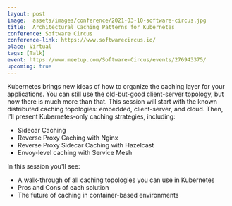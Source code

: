 ```yaml
---
layout: post
image:  assets/images/conference/2021-03-10-software-circus.jpg
title:  Architectural Caching Patterns for Kubernetes
conference: Software Circus
conference-link: https://www.softwarecircus.io/
place: Virtual
tags: [Talk]
event: https://www.meetup.com/Software-Circus/events/276943375/
upcoming: true
---
```


Kubernetes brings new ideas of how to organize the caching layer for your applications. You can still use the old-but-good client-server topology, but now there is much more than that. This session will start with the known distributed caching topologies: embedded, client-server, and cloud. Then, I'll present Kubernetes-only caching strategies, including:
- Sidecar Caching
- Reverse Proxy Caching with Nginx
- Reverse Proxy Sidecar Caching with Hazelcast
- Envoy-level caching with Service Mesh

In this session you'll see:
- A walk-through of all caching topologies you can use in Kubernetes
- Pros and Cons of each solution
- The future of caching in container-based environments
